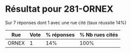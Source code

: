 # Résultat pour 281-ORNEX

Sur 7 réponses dont 1 avec une rue cité (taux réussite 14%)

| Rue | Vote | % réponses | % Nb rues cités|
|-----|------|------------|----------------|
| ORNEX | 1 | 14% | 100%|
